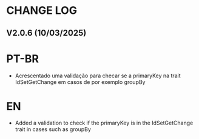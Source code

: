 CHANGE LOG
==========


## V2.0.6 (10/03/2025)

# PT-BR
* Acrescentado uma validação para checar se a primaryKey na trait IdSetGetChange em casos de por exemplo groupBy

# EN
* Added a validation to check if the primaryKey is in the IdSetGetChange trait  in cases such as groupBy

